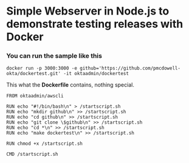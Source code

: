 # Simple Webserver in Node.js to demonstrate testing releases with Docker

### You can run the sample like this

`docker run -p 3000:3000 -e github='https://github.com/pmcdowell-okta/dockertest.git' -it oktaadmin/dockertest`

This what the **Dockerfile** contains, nothing special.

```
FROM oktaadmin/awscli

RUN echo "#!/bin/bash\n" > /startscript.sh
RUN echo "mkdir github\n" >> /startscript.sh
RUN echo "cd github\n" >> /startscript.sh
RUN echo "git clone \$github\n" >> /startscript.sh
RUN echo "cd *\n" >> /startscript.sh
RUN echo "make dockertest\n" >> /startscript.sh

RUN chmod +x /startscript.sh

CMD /startscript.sh

```
